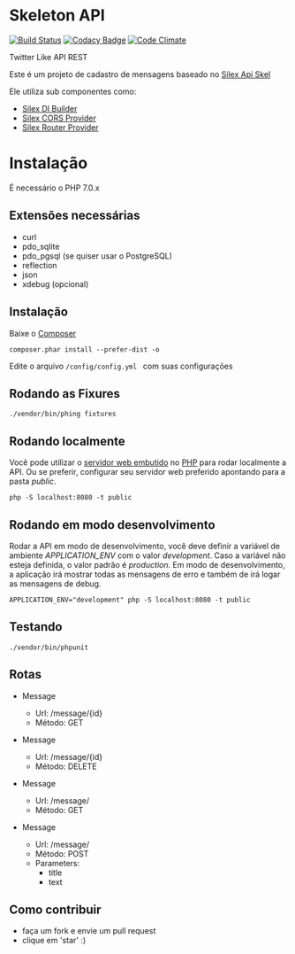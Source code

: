 Skeleton API
=============
[![Build Status](https://travis-ci.org/romeumattos/twitter-like.svg?branch=master)](https://travis-ci.org/romeumattos/twitter-like)
[![Codacy Badge](https://api.codacy.com/project/badge/Grade/d13b304b7c514ca5a3339b4cb9138367)](https://www.codacy.com/app/romeu-smattos/twitter-like?utm_source=github.com&amp;utm_medium=referral&amp;utm_content=romeumattos/twitter-like&amp;utm_campaign=Badge_Grade)
[![Code Climate](https://codeclimate.com/github/romeumattos/twitter-like/badges/gpa.svg)](https://codeclimate.com/github/romeumattos/twitter-like)

Twitter Like API REST

Este é um projeto de cadastro de mensagens baseado no [Silex Api Skel](https://github.com/mrprompt/silex-api-skel)

Ele utiliza sub componentes como:

- [Silex DI Builder](https://github.com/mrprompt/silex-di-builder)
- [Silex CORS Provider](https://github.com/mrprompt/silex-cors-provider)
- [Silex Router Provider](https://github.com/mrprompt/silex-router-provider)

Instalação
==========
É necessário o PHP 7.0.x

## Extensões necessárias
- curl
- pdo_sqlite
- pdo_pgsql (se quiser usar o PostgreSQL)
- reflection
- json
- xdebug (opcional)

## Instalação
Baixe o [Composer](https://getcomposer.org/)

```
composer.phar install --prefer-dist -o
```

Edite o arquivo ```/config/config.yml ``` com suas configurações

## Rodando as Fixures
```
./vendor/bin/phing fixtures
```


## Rodando localmente
Você pode utilizar o [servidor web embutido](http://php.net/manual/pt_BR/features.commandline.webserver.php) no [PHP](http://www.php.net)
para rodar localmente a API. Ou se preferir, configurar seu servidor web preferido apontando para a pasta *public*.
```
php -S localhost:8080 -t public
```

## Rodando em modo desenvolvimento
Rodar a API em modo de desenvolvimento, você deve definir a variável de ambiente *APPLICATION_ENV* com o valor *development*.
Caso a variável não esteja definida, o valor padrão é *production*.
Em modo de desenvolvimento, a aplicação irá mostrar todas as mensagens de erro e também de irá logar as mensagens de 
debug.
```
APPLICATION_ENV="development" php -S localhost:8080 -t public
```

## Testando
```
./vendor/bin/phpunit
```

## Rotas
- Message
  - Url: /message/{id}
  - Método: GET

- Message
  - Url: /message/{id}
  - Método: DELETE

- Message
  - Url: /message/
  - Método: GET

- Message
  - Url: /message/
  - Método: POST
  - Parameters:
    - title
    - text

## Como contribuir

- faça um fork e envie um pull request
- clique em 'star' :)
